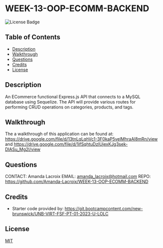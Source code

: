 # WEEK-13-OOP-ECOMM-BACKEND


  ![License Badge](https://img.shields.io/badge/License-MIT-yellow.svg)

  ## Table of Contents

  - [Description](#description)
  - [Walkthrough](#walkthrough)
  - [Questions](#questions)
  - [Credits](#credits)
  - [License](#license)

    
  ## Description
  An ECommerce functional Express.js API that connects to a MySQL database using Sequelize. The API will provide various routes for performing CRUD operations on categories, products, and tags.
  
  ## Walkthrough 
  
  The a walkthrough of this application can be found at: https://drive.google.com/file/d/13tnLqLqhVc1-3F0kaP5velMhraAl8mRn/view  and https://drive.google.com/file/d/1ifSqhtuDzIUjexKJg3sek-DlASu_Mg2I/view 

  ## Questions
  CONTACT: Amanda Lacroix
  EMAIL: amanda_lacroix@hotmail.com
  REPO: https://github.com/Amanda-Lacroix/WEEK-13-OOP-ECOMM-BACKEND

  ## Credits
 - Starter code provided by: https://git.bootcampcontent.com/new-brunswick/UNB-VIRT-FSF-PT-01-2023-U-LOLC
 

  ## License
  [MIT]( https://opensource.org/licenses/MIT)
